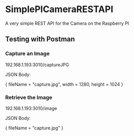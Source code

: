 # SimplePICameraRESTAPI
A very simple REST API for the Camera on the Raspberry PI


## Testing with Postman

### Capture an Image

192.168.1.193:3010/captureJPG

JSON Body:

{ fileName = "capture.jpg", width = 1280, height = 1024 }


###  Retrieve the Image

192.168.1.193:3010/image

JSON Body:

{ fileName = "capture.jpg" }


